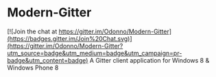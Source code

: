 # Modern-Gitter

[![Join the chat at https://gitter.im/Odonno/Modern-Gitter](https://badges.gitter.im/Join%20Chat.svg)](https://gitter.im/Odonno/Modern-Gitter?utm_source=badge&utm_medium=badge&utm_campaign=pr-badge&utm_content=badge)
A Gitter client application for Windows 8 &amp; Windows Phone 8
